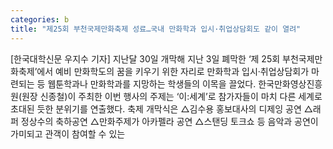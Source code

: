 ```yaml
---
categories: b
title: "제25회 부천국제만화축제 성료…국내 만화학과 입시·취업상담회도 같이 열려"
---
```

[한국대학신문 우지수 기자] 지난달 30일 개막해 지난 3일 폐막한 ‘제 25회 부천국제만화축제’에서 예비 만화학도의 꿈을 키우기 위한 자리로 만화학과 입시·취업상담회가 마련되는 등 웹툰학과나 만화학과를 지망하는 학생들의 이목을 끌었다. 한국만화영상진흥원(원장 신종철)이 주최한 이번 행사의 주제는 ‘이:세계’로 참가자들이 마치 다른 세계로 초대된 듯한 분위기를 연출했다. 축제 개막식은 △김수용 홍보대사의 디제잉 공연 △래퍼 정상수의 축하공연 △만화주제가 아카펠라 공연 △스탠딩 토크쇼 등 음악과 공연이 가미되고 관객이 참여할 수 있는